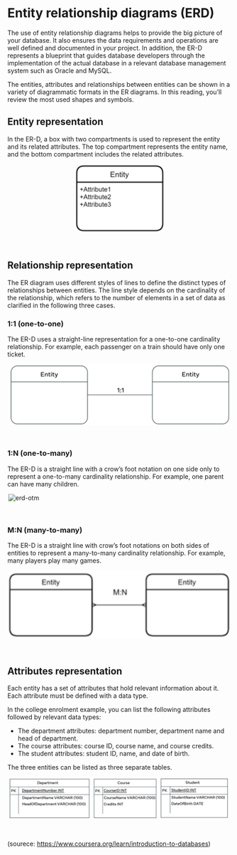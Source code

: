 # Entity relationship diagrams (ERD)

The use of entity relationship diagrams helps to provide the big picture of your database. It also ensures the data requirements and operations are well defined and documented in your project. In addition, the ER-D represents a blueprint that guides database developers through the implementation of the actual database in a relevant database management system such as Oracle and MySQL. 

The entities, attributes and relationships between entities can be shown in a variety of diagrammatic formats in the ER diagrams. In this reading, you’ll review the most used shapes and symbols.

## Entity representation

In the ER-D, a box with two compartments is used to represent the entity and its related attributes. The top compartment represents the entity name, and the bottom compartment includes the related attributes. 

<img src="../images/erd-entity.png" alt="erd-entity" width="200" style="margin-left: auto; margin-right: auto; display: block;"/>

&nbsp;

## Relationship representation

The ER diagram uses different styles of lines to define the distinct types of relationships between entities. The line style depends on the cardinality of the relationship, which refers to the number of elements in a set of data as clarified in the following three cases.

### 1:1 (one-to-one)

The ER-D uses a straight-line representation for a one-to-one cardinality relationship. For example, each passenger on a train should have only one ticket. 

<img src="../images/erd-oto.png" alt="erd-oto" width="500" style="margin-left: auto; margin-right: auto; display: block;"/>

&nbsp;

### 1:N (one-to-many)

The ER-D is a straight line with a crow’s foot notation on one side only to represent a one-to-many cardinality relationship. For example, one parent can have many children. 

<img src="../images/erd-otm.png" alt="erd-otm" width="500" style="margin-left: auto; margin-right: auto; display: block;"/>

&nbsp;

### M:N (many-to-many)

The ER-D is a straight line with crow’s foot notations on both sides of entities to represent a many-to-many cardinality relationship. For example, many players play many games.

<img src="../images/erd-mtm.png" alt="erd-mtm" width="500" style="margin-left: auto; margin-right: auto; display: block;"/>

&nbsp;

## Attributes representation

Each entity has a set of attributes that hold relevant information about it. Each attribute must be defined with a data type. 

In the college enrolment example, you can list the following attributes followed by relevant data types:

- The department attributes: department number, department name and head of department.
- The course attributes: course ID, course name, and course credits.
- The student attributes: student ID, name, and date of birth.

The three entities can be listed as three separate tables. 

<img src="../images/erd-attr.png" alt="erd-attr" width="500" style="margin-left: auto; margin-right: auto; display: block;"/>

&nbsp;

(sourece: https://www.coursera.org/learn/introduction-to-databases)